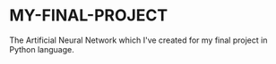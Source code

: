# MY-FINAL-PROJECT
The Artificial Neural Network which I've created for my final project in Python language.
